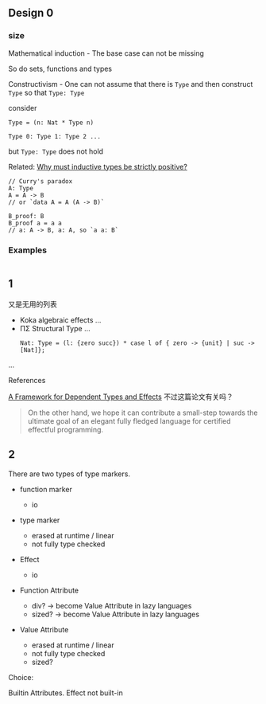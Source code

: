 ## Design 0

### size

Mathematical induction - The base case can not be missing

So do sets, functions and types

Constructivism - One can not assume that there is `Type` and then construct `Type` so that `Type: Type`

consider 
```
Type = (n: Nat * Type n)
```
```
Type 0: Type 1: Type 2 ...
```

but `Type: Type` does not hold

Related: [Why must inductive types be strictly positive?](http://web.archive.org/web/20210620141510/https://vilhelms.github.io/posts/why-must-inductive-types-be-strictly-positive/)
```
// Curry's paradox
A: Type
A = A -> B
// or `data A = A (A -> B)`

B_proof: B
B_proof a = a a
// a: A -> B, a: A, so `a a: B`
```

### Examples

```

```

## 1

又是无用的列表

+ Koka algebraic effects ...
+ ΠΣ Structural Type ...
  ```
  Nat: Type = (l: {zero succ}) * case l of { zero -> {unit} | suc -> [Nat]};
  ```

...

References

[A Framework for Dependent Types and Effects](https://arxiv.org/abs/1512.08009) 不过这篇论文有关吗？

> On the other hand, we hope it can contribute a small-step towards the ultimate goal of an elegant fully fledged language for certified effectful programming. 


## 2

There are two types of type markers.

+ function marker
  + io
+ type marker
  + erased at runtime / linear
  + not fully type checked


+ Effect
  + io
+ Function Attribute
  + div? -> become Value Attribute in lazy languages
  + sized? -> become Value Attribute in lazy languages
+ Value Attribute
  + erased at runtime / linear
  + not fully type checked
  + sized?


Choice:

Builtin Attributes. Effect not built-in
